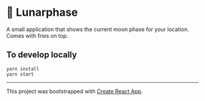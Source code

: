 # 🌙 Lunarphase

A small application that shows the current moon phase for your location.
Comes with fries on top.

## To develop locally

    yarn install
    yarn start

---

This project was bootstrapped with [Create React App](https://github.com/facebookincubator/create-react-app).
